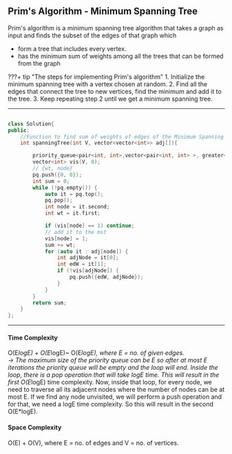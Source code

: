 ## Prim's Algorithm - Minimum Spanning Tree

Prim's algorithm is a minimum spanning tree algorithm that takes a graph as input and finds the subset of the edges of that graph which

* form a tree that includes every vertex.
* has the minimum sum of weights among all the trees that can be formed from the graph

???+ tip "The steps for implementing Prim's algorithm"
    1. Initialize the minimum spanning tree with a vertex chosen at random.
    2. Find all the edges that connect the tree to new vertices, find the minimum and add it to the tree.
    3. Keep repeating step 2 until we get a minimum spanning tree.


---

```cpp

class Solution{
public:
	//Function to find sum of weights of edges of the Minimum Spanning Tree.
	int spanningTree(int V, vector<vector<int>> adj[]){

		priority_queue<pair<int, int>,vector<pair<int, int> >, greater<pair<int, int>>> pq;
		vector<int> vis(V, 0);
		// {wt, node}
		pq.push({0, 0});
		int sum = 0;
		while (!pq.empty()) {
			auto it = pq.top();
			pq.pop();
			int node = it.second;
			int wt = it.first;

			if (vis[node] == 1) continue;
			// add it to the mst
			vis[node] = 1;
			sum += wt;
			for (auto it : adj[node]) {
				int adjNode = it[0];
				int edW = it[1];
				if (!vis[adjNode]) {
					pq.push({edW, adjNode});
				}
			}
		}
		return sum;
	}
};


```

---

#### Time Complexity

O(E*logE) + O(E*logE)~ O(E*logE), where E = no. of given edges.<br>
-> The maximum size of the priority queue can be E so after at most E iterations the priority queue will be empty and the loop will end. Inside the loop, there is a pop operation that will take logE time. This will result in the first O(E*logE) time complexity. Now, inside that loop, for every node, we need to traverse all its adjacent nodes where the number of nodes can be at most E. If we find any node unvisited, we will perform a push operation and for that, we need a logE time complexity. So this will result in the second O(E*logE).

#### Space Complexity

O(E) + O(V), where E = no. of edges and V = no. of vertices.

